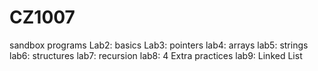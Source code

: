# CZ1007
sandbox programs
Lab2: basics
Lab3: pointers
lab4: arrays
lab5: strings
lab6: structures
lab7: recursion
lab8: 4 Extra practices
lab9: Linked List
